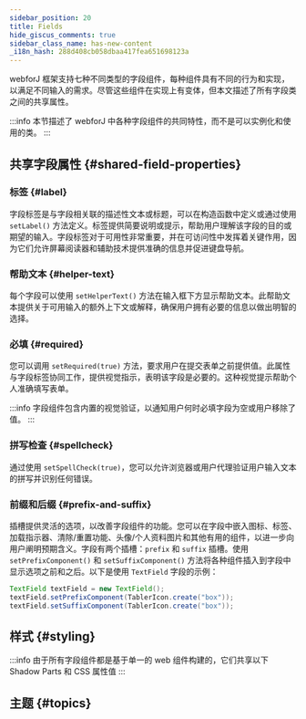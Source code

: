 ```yaml
---
sidebar_position: 20
title: Fields
hide_giscus_comments: true
sidebar_class_name: has-new-content
_i18n_hash: 288d408cb058dbaa417fea651698123a
---
```

<JavadocLink type="foundation" location="com/webforj/component/field/AbstractField"/>

webforJ 框架支持七种不同类型的字段组件，每种组件具有不同的行为和实现，以满足不同输入的需求。尽管这些组件在实现上有变体，但本文描述了所有字段类之间的共享属性。

:::info
本节描述了 webforJ 中各种字段组件的共同特性，而不是可以实例化和使用的类。
:::

## 共享字段属性 {#shared-field-properties}

### 标签 {#label}

字段标签是与字段相关联的描述性文本或标题，可以在构造函数中定义或通过使用 `setLabel()` 方法定义。标签提供简要说明或提示，帮助用户理解该字段的目的或期望的输入。字段标签对于可用性非常重要，并在可访问性中发挥着关键作用，因为它们允许屏幕阅读器和辅助技术提供准确的信息并促进键盘导航。

### 帮助文本 {#helper-text}

每个字段可以使用 `setHelperText()` 方法在输入框下方显示帮助文本。此帮助文本提供关于可用输入的额外上下文或解释，确保用户拥有必要的信息以做出明智的选择。

### 必填 {#required}

您可以调用 `setRequired(true)` 方法，要求用户在提交表单之前提供值。此属性与字段标签协同工作，提供视觉指示，表明该字段是必要的。这种视觉提示帮助个人准确填写表单。

:::info
字段组件包含内置的视觉验证，以通知用户何时必填字段为空或用户移除了值。
:::

### 拼写检查 {#spellcheck}

通过使用 `setSpellCheck(true)`，您可以允许浏览器或用户代理验证用户输入文本的拼写并识别任何错误。

### 前缀和后缀 {#prefix-and-suffix}

插槽提供灵活的选项，以改善字段组件的功能。您可以在字段中嵌入图标、标签、加载指示器、清除/重置功能、头像/个人资料图片和其他有用的组件，以进一步向用户阐明预期含义。字段有两个插槽：`prefix` 和 `suffix` 插槽。使用 `setPrefixComponent()` 和 `setSuffixComponent()` 方法将各种组件插入到字段中显示选项之前和之后。以下是使用 `TextField` 字段的示例：

```java
TextField textField = new TextField();
textField.setPrefixComponent(TablerIcon.create("box"));
textField.setSuffixComponent(TablerIcon.create("box"));
```

## 样式 {#styling}

:::info
由于所有字段组件都是基于单一的 web 组件构建的，它们共享以下 Shadow Parts 和 CSS 属性值
:::

<TableBuilder name="Field" />

## 主题 {#topics}

<DocCardList className="topics-section" />
